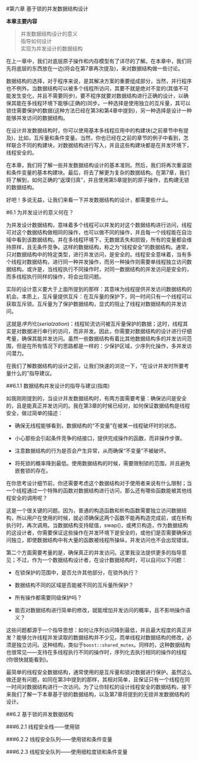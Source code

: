 #第六章 基于锁的并发数据结构设计

**本章主要内容**

>并发数据结构设计的意义<br>
>指导如何设计<br>
>实现为并发设计的数据结构<br>

在上一章中，我们对底层原子操作和内存模型有了详尽的了解。在本章中，我们将先将底层的东西放在一边(将会在第7章再次提及)，来对数据结构做一些讨论。

数据结构的选择，对于程序来说，是其解决方案的重要组成部分，当然，并行程序也不例外。当数据结构可以被多个线程所访问，其要不就是绝对不变的(其值不可能发生变化，并且不需要同步)，要不程序就要对数据结构进行正确的设计，以确保其能在多线程环境下能够(正确的)同步。一种选择是使用独立的互斥量，其可以锁住需要保护的数据(这种方法已经在第3和第4章中提到)，另一种选择是设计一种能够并发访问的数据结构。

在设计并发数据结构时，你可以使用基本多线程应用中的构建块(之前章节中有提及)，比如，互斥量和条件变量。当然，你也已经在之前的章节的例子中看到，怎样联合不同的构建块，对数据结构进行写入，并且这些构建块都是在并发环境下，线程安全的。

在本章，我们将了解一些并发数据结构设计的基本准则。然后，我们将再次重温锁和条件变量的基本构建块。最后，将去了解更为复杂的数据结构。在第7章，我们将了解到，如何正确的“返璞归真”，并且使用第5章提到的原子操作，去构建无锁的数据结构。

好吧！多说无益，让我们来看一下并发数据结构的设计，都需要些*什么*。

#6.1 为并发设计的意义何在？ 

为并发设计数据结构，意味着多个线程可以并发的对这个数据结构进行访问，线程可对这个数据结构做相同的操作，也可以做不同的操作，并且每一个线程能在自治域中看到该数据结构。并在多线程环境下，无数据丢失和损毁，所有的变量都会维持原样，且无条件竞争。这样的数据结构，称之为“线程安全”的数据结构。通常，只对数据结构中的特定类型，进行并发访问，是安全的。线程安全意味着，当有多个线程对数据结构，进行同一种并发操作，而另一种操作则需要单线程独立访问数据结构。或许是，当线程执行不同操作时，对同一数据结构的并发访问是安全的，而多线程执行同样的操作，将会出现问题。

实际的设计意义要大于上面所提到的那样：其意味为线程提供并发访问数据结构的机会。本质上，互斥量提供互斥：在互斥量的保护下，同一时间只有一个线程可以获取互斥锁。互斥量为了保护数据结构，显式的阻止了线程对数据结构的并发访问。

这就是*序列化*(*serialzation*)：线程轮流访问被互斥量保护的数据；这时，线程其实是对数据进行串行的访问，而非并发。因此，你需要对数据结构的设计进行仔细考量，确保其能并发访问。虽然一些数据结构有着比其他数据结构多的并发访问范围，但是在所有情况下的思路都是一样的：少保护区域，少序列化操作，多并发访问潜力。

在我们了解数据结构的设计之前，让我们快速的浏览一下，“在设计并发时所要考量什么的”指导建议。

##6.1.1 数据结构并发设计的指导与建议(指南)

如我刚刚提到的，当设计并发数据结构时，有两方面需要考量：确保访问是安全的，且是能真正并发访问的。我在第3章的时候已经对，如何保证数据结构是线程安全，做过简单的描述：

- 确保无线程能够看到，数据结构的“不变量”在被某一线程破坏时的状态。

- 小心那些会引起条件竞争的结接口，提供完成操作的函数，而非操作步骤。

- 注意数据结构的行为是否会产生异常，从而确保“不变量”不被破坏。

- 将死锁的概率降到最低。使用数据结构的时候，需要限制锁的范围，并且避免嵌套锁的存在。

在你思考设计细节前，你还需要考虑这个数据结构对于使用者来说有什么限制；当一个线程通过一个特殊的函数对数据结构进行访问，那么还有哪些函数能被其他线程安全的调用呢？

这是一个很关键的问题。因为，普通的构造函数和析构函数需要独立访问数据结构，所以用户在使用的时候，就必须确保这两个函数不能再构造完成前，或在析构执行时，再次调用。当数据结构支持赋值，swap()，或拷贝构造，作为数据结构的这设计者，你需要保证这些操作在并发环境下是安全的，或他们是否需要确保访问独立，即使数据结构中有大量的函数被线程所操纵，并发访问也不会出现错误。

第二个方面需要考量的是，确保真正的并发访问。这里我没法提供更多的指导意见；不过，作为一个数据结构设计者，在设计数据结构时，可以自问以下问题：

- 在锁保护的范围中，是否允许其他部分，在锁外执行？

- 数据结构不同的区域是否能被不同的互斥量所保护？

- 所有操作都需要同级保护吗？

- 能否对数据结构进行简单的修改，就能增加并发访问的概率，且不影响操作语义？

这些问题都源于一个指导思想：如何让序列访问降到最低，并且最大程度的真正并发？能够允许线程并发读取的数据结构并不少见，而单线程对数据结构的修改，必须是独立访问。这种结构，类似于`boost::shared_mutex`。同样的，这种数据结构也很常见——支持在多线程执行不同的操作时，序列化去执行相同的操作的线程(你很快就能看到)。

最简单的线程安全数据结构，通常使用的是互斥量和锁对数据进行保护。虽然这么做还是有问题，如同在第3中提到的那样，其相对简单，且保证只有一个线程在同一时间对数据结构进行一次访问。为了让你轻松的设计线程安全的数据结构，接下来我们了解一下本章基于锁的数据结构，以及第7章将提到的无锁并发数据结构的设计。

##6.2 基于锁的并发数据结构

###6.2.1 线程安全栈——使用锁

###6.2.2 线程安全队列——使用锁和条件变量

###6.2.3 线程安全队列——使用细粒度锁和条件变量

